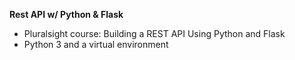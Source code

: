 **Rest API w/ Python & Flask**
- Pluralsight course: Building a REST API Using Python and Flask
- Python 3 and a virtual environment
